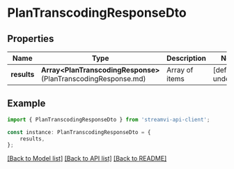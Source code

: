 # PlanTranscodingResponseDto


## Properties

Name | Type | Description | Notes
------------ | ------------- | ------------- | -------------
**results** | **Array&lt;PlanTranscodingResponse&gt;**(PlanTranscodingResponse.md) | Array of items | [default to undefined]

## Example

```typescript
import { PlanTranscodingResponseDto } from 'streamvi-api-client';

const instance: PlanTranscodingResponseDto = {
    results,
};
```

[[Back to Model list]](../README.md#documentation-for-models) [[Back to API list]](../README.md#documentation-for-api-endpoints) [[Back to README]](../README.md)
